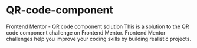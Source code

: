 # QR-code-component
Frontend Mentor - QR code component solution
This is a solution to the QR code component challenge on Frontend Mentor. Frontend Mentor challenges help you improve your coding skills by building realistic projects.
